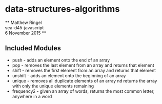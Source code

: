 # data-structures-algorithms
** Matthew Ringel  
sea-d45-javascript  
6 November 2015 **

## Included Modules

- push - adds an element onto the end of an array  
- pop  - removes the last element from an array and returns that element
- shift - removes the first element from an array and returns that element  
- unshift - adds an element onto the beginning of an array
- unique  - removes all duplicate elements of an array nd returns the array with only the unique elements remaining
- frequency2 - given an array of words, returns the most common letter, anywhere in a word
